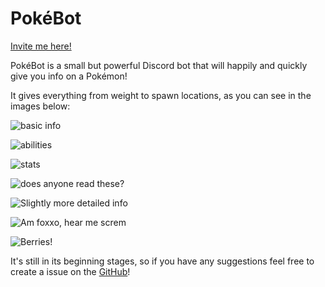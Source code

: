# PokéBot

[Invite me here!](https://discord.com/oauth2/authorize?client_id=661708032908066836&permissions=126016&scope=bot)

PokéBot is a small but powerful Discord bot that will happily and quickly give you info on a Pokémon! 

It gives everything from weight to spawn locations, as you can see in the images below:

![basic info](https://github.com/GingkathFox/pokebot/blob/master/Basic%20Info.png?raw=true)

![abilities](https://github.com/GingkathFox/pokebot/blob/master/Abilities.png?raw=true)

![stats](https://github.com/GingkathFox/pokebot/blob/master/Stats.png?raw=true)

![does anyone read these?](https://github.com/GingkathFox/pokebot/blob/master/Moves.png?raw=true)

![Slightly more detailed info](https://github.com/GingkathFox/pokebot/blob/master/Additional%20Info.png?raw=true)

![Am foxxo, hear me screm](https://github.com/GingkathFox/pokebot/blob/master/Locations.png?raw=true)

![Berries!](https://github.com/GingkathFox/pokebot/blob/master/Item%20Search.png?raw=true)

It's still in its beginning stages, so if you have any suggestions feel free to create a issue on the [GitHub](https://github.com/GingkathFox/pokebot/issues)!

